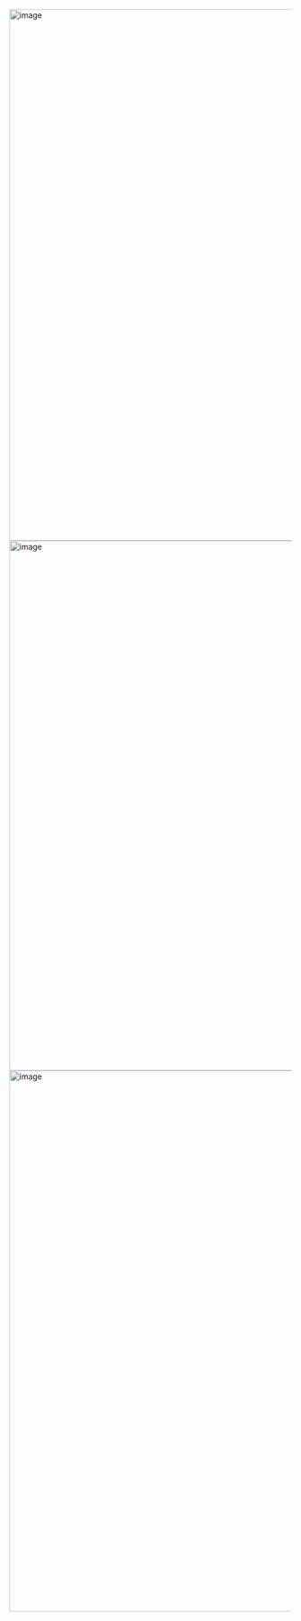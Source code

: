 <img width="821" height="948" alt="image" src="https://github.com/user-attachments/assets/785ad064-a107-481d-bf04-4fdc13dd70fc" />
<img width="938" height="945" alt="image" src="https://github.com/user-attachments/assets/9cf9d5cf-744c-44e9-bbcc-5502447563be" />
<img width="620" height="965" alt="image" src="https://github.com/user-attachments/assets/a7f677fd-47cd-4063-b7e0-5a9dbb018afc" />

